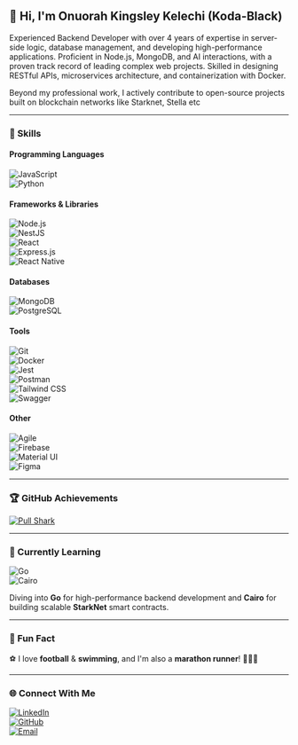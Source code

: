 ## 👋 Hi, I'm Onuorah Kingsley Kelechi (Koda-Black)  
Experienced Backend Developer with over 4 years of expertise in server-side logic, database management, and developing high-performance applications. Proficient in Node.js, MongoDB, and AI interactions, with a proven track record of leading complex web projects. Skilled in designing RESTful APIs, microservices architecture, and containerization with Docker.

Beyond my professional work, I actively contribute to open-source projects built on blockchain networks like Starknet, Stella etc 

---

### 🚀 Skills  
#### **Programming Languages**  
![JavaScript](https://img.shields.io/badge/-JavaScript-F7DF1E?style=flat&logo=javascript&logoColor=black)  
![Python](https://img.shields.io/badge/-Python-3776AB?style=flat&logo=python&logoColor=white)  

#### **Frameworks & Libraries**  
![Node.js](https://img.shields.io/badge/-Node.js-339933?style=flat&logo=node.js&logoColor=white)  
![NestJS](https://img.shields.io/badge/-NestJS-E0234E?style=flat&logo=nestjs&logoColor=white)  
![React](https://img.shields.io/badge/-React-61DAFB?style=flat&logo=react&logoColor=white)  
![Express.js](https://img.shields.io/badge/-Express.js-000000?style=flat&logo=express&logoColor=white)  
![React Native](https://img.shields.io/badge/-React%20Native-61DAFB?style=flat&logo=react&logoColor=white)  

#### **Databases**  
![MongoDB](https://img.shields.io/badge/-MongoDB-47A248?style=flat&logo=mongodb&logoColor=white)  
![PostgreSQL](https://img.shields.io/badge/-PostgreSQL-4169E1?style=flat&logo=postgresql&logoColor=white)  

#### **Tools**  
![Git](https://img.shields.io/badge/-Git-F05032?style=flat&logo=git&logoColor=white)  
![Docker](https://img.shields.io/badge/-Docker-2496ED?style=flat&logo=docker&logoColor=white)  
![Jest](https://img.shields.io/badge/-Jest-C21325?style=flat&logo=jest&logoColor=white)  
![Postman](https://img.shields.io/badge/-Postman-FF6C37?style=flat&logo=postman&logoColor=white)  
![Tailwind CSS](https://img.shields.io/badge/-Tailwind%20CSS-06B6D4?style=flat&logo=tailwind-css&logoColor=white)  
![Swagger](https://img.shields.io/badge/-Swagger-85EA2D?style=flat&logo=swagger&logoColor=black)  

#### **Other**  
![Agile](https://img.shields.io/badge/-Agile-000000?style=flat&logo=agile&logoColor=white)  
![Firebase](https://img.shields.io/badge/-Firebase-FFCA28?style=flat&logo=firebase&logoColor=black)  
![Material UI](https://img.shields.io/badge/-Material%20UI-0081CB?style=flat&logo=mui&logoColor=white)  
![Figma](https://img.shields.io/badge/-Figma-F24E1E?style=flat&logo=figma&logoColor=white)  

---

### 🏆 GitHub Achievements  
[![Pull Shark](https://github.com/Koda-Black?achievement=pull-shark&tab=achievements)](https://github.com/Koda-Black?achievement=pull-shark&tab=achievements)  

---

### 📖 Currently Learning  
![Go](https://img.shields.io/badge/-Go-00ADD8?style=flat&logo=go&logoColor=white)  
![Cairo](https://img.shields.io/badge/-Cairo-5A3F8A?style=flat&logoColor=white)  

Diving into **Go** for high-performance backend development and **Cairo** for building scalable **StarkNet** smart contracts.

---

### 🎉 Fun Fact  
⚽ I love **football** & **swimming**, and I'm also a **marathon runner**! 🏃‍♂️💨  

---

### 🌐 Connect With Me  
[![LinkedIn](https://img.shields.io/badge/-LinkedIn-0077B5?style=flat&logo=linkedin&logoColor=white)](https://www.linkedin.com/in/kodablack/)  
[![GitHub](https://img.shields.io/badge/-GitHub-181717?style=flat&logo=github&logoColor=white)](https://github.com/Koda-Black)  
[![Email](https://img.shields.io/badge/-Email-D14836?style=flat&logo=gmail&logoColor=white)](mailto:kodablack.me@outlook.com)  

